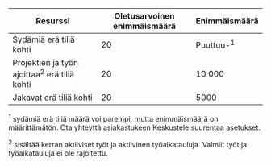 **Resurssi**|**Oletusarvoinen enimmäismäärä**|**Enimmäismäärä**
---|---|---
Sydämiä erä tiliä kohti|20|Puuttuu-<sup>1</sup>
Projektien ja työn ajoittaa<sup>2</sup> erä tiliä kohti|20|10 000
Jakavat erä tiliä kohti|20|5000

<sup>1</sup> sydämiä erä tiliä määrä voi parempi, mutta enimmäismäärä on määrittämätön. Ota yhteyttä asiakastukeen Keskustele suurentaa asetukset.

<sup>2</sup> sisältää kerran aktiiviset työt ja aktiivinen työaikatauluja. Valmiit työt ja työaikatauluja ei ole rajoitettu.
